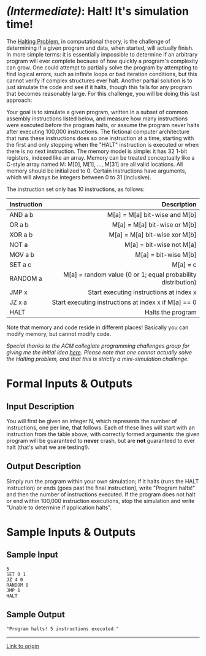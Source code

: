 # [](#IntermediateIcon) *(Intermediate)*: Halt! It's simulation time!

The [Halting Problem](http://en.wikipedia.org/wiki/Halting_problem), in computational theory, is the challenge of determining if a given program and data, when started, will actually finish. In more simple terms: it is essentially impossible to determine if an arbitrary program will ever complete because of how quickly a program's complexity can grow. One could attempt to partially solve the program by attempting to find logical errors, such as infinite loops or bad iteration conditions, but this cannot verify if complex structures ever halt. Another partial solution is to just simulate the code and see if it halts, though this fails for any program that becomes reasonably large. For this challenge, you will be doing this last approach:

Your goal is to simulate a given program, written in a subset of common assembly instructions listed below, and measure how many instructions were executed before the program halts, or assume the program never halts after executing 100,000 instructions. The fictional computer architecture that runs these instructions does so one instruction at a time, starting with the first and only stopping when the "HALT" instruction is executed or when there is no next instruction. The memory model is simple: it has 32 1-bit registers, indexed like an array. Memory can be treated conceptually like a C-style array named M: M[0], M[1], ..., M[31] are all valid locations. All memory should be initialized to 0. Certain instructions have arguments, which will always be integers between 0 to 31 (inclusive).

The instruction set only has 10 instructions, as follows:

| Instruction   | Description    |
|:-----------|------------:|
| AND a b	| M[a] = M[a] bit-wise and M[b]
| OR a b	| M[a] = M[a] bit-wise or M[b]
| XOR a b	| M[a] = M[a] bit-wise xor M[b]
| NOT a     | M[a] = bit-wise not M[a]
| MOV a b	| M[a] = bit-wise M[b]
| SET a c	| M[a] = c
| RANDOM a	| M[a] = random value (0 or 1; equal probability distribution)
| JMP x	    | Start executing instructions at index x
| JZ x a	| Start executing instructions at index x if M[a] == 0
| HALT	    | Halts the program

Note that memory and code reside in different places! Basically you can modify memory, but cannot modify code.

*Special thanks to the ACM collegiate programming challenges group for giving me the initial idea [here](https://icpcarchive.ecs.baylor.edu/index.php?option=com_onlinejudge&Itemid=8&category=12&page=show_problem&problem=945). Please note that one cannot actually solve the Halting problem, and that this is strictly a mini-simulation challenge.*

# Formal Inputs & Outputs
## Input Description

You will first be given an integer N, which represents the number of instructions, one per line, that follows. Each of these lines will start with an instruction from the table above, with correctly formed arguments: the given program will be guaranteed to **never** crash, but are **not** guaranteed to ever halt (that's what we are testing!).

## Output Description

Simply run the program within your own simulation; if it halts (runs the HALT instruction) or ends (goes past the final instruction), write "Program halts!" and then the number of instructions executed. If the program does not halt or end within 100,000 instruction executions, stop the simulation and write "Unable to determine if application halts".

# Sample Inputs & Outputs
## Sample Input

    5
    SET 0 1
    JZ 4 0
    RANDOM 0
    JMP 1
    HALT

## Sample Output

    "Program halts! 5 instructions executed."

---

[Link to origin](https://www.reddit.com/r/dailyprogrammer/1euacb)